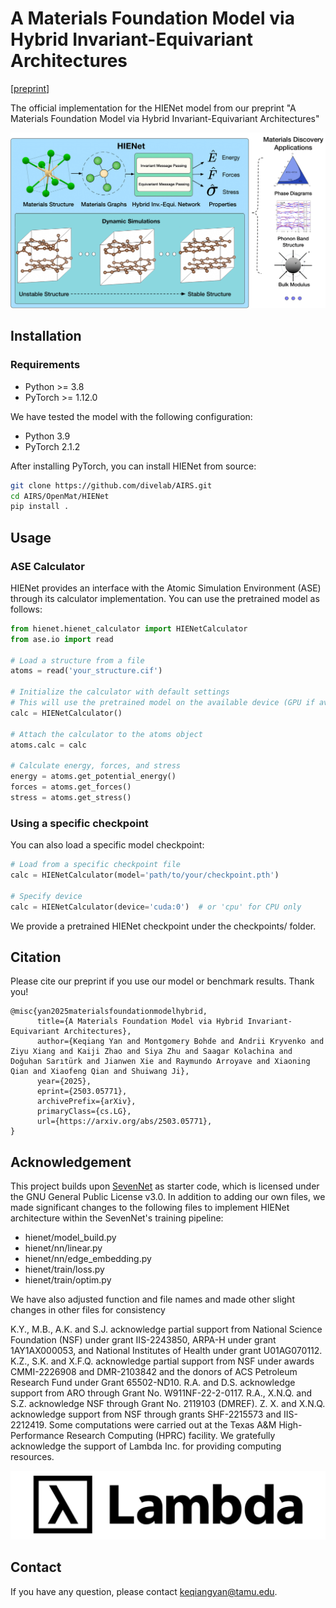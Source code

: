 # A Materials Foundation Model via Hybrid Invariant-Equivariant Architectures

[[preprint](https://arxiv.org/abs/2503.05771)]

The official implementation for the HIENet model from our preprint "A Materials Foundation Model via Hybrid Invariant-Equivariant Architectures"

![cover](figures/HIENet-overview.png)

## Installation

### Requirements
- Python >= 3.8
- PyTorch >= 1.12.0

We have tested the model with the following configuration:
- Python 3.9
- PyTorch 2.1.2


After installing PyTorch, you can install HIENet from source:

```bash
git clone https://github.com/divelab/AIRS.git
cd AIRS/OpenMat/HIENet
pip install .
```

## Usage

### ASE Calculator
HIENet provides an interface with the Atomic Simulation Environment (ASE) through its calculator implementation. You can use the pretrained model as follows:

```python
from hienet.hienet_calculator import HIENetCalculator
from ase.io import read

# Load a structure from a file
atoms = read('your_structure.cif')

# Initialize the calculator with default settings
# This will use the pretrained model on the available device (GPU if available)
calc = HIENetCalculator()

# Attach the calculator to the atoms object
atoms.calc = calc

# Calculate energy, forces, and stress
energy = atoms.get_potential_energy()
forces = atoms.get_forces()
stress = atoms.get_stress()
```

### Using a specific checkpoint
You can also load a specific model checkpoint:

```python
# Load from a specific checkpoint file
calc = HIENetCalculator(model='path/to/your/checkpoint.pth')

# Specify device
calc = HIENetCalculator(device='cuda:0')  # or 'cpu' for CPU only
```

We provide a pretrained HIENet checkpoint under the checkpoints/ folder.

## Citation

Please cite our preprint if you use our model or benchmark results. Thank you!
```
@misc{yan2025materialsfoundationmodelhybrid,
      title={A Materials Foundation Model via Hybrid Invariant-Equivariant Architectures}, 
      author={Keqiang Yan and Montgomery Bohde and Andrii Kryvenko and Ziyu Xiang and Kaiji Zhao and Siya Zhu and Saagar Kolachina and Doğuhan Sarıtürk and Jianwen Xie and Raymundo Arroyave and Xiaoning Qian and Xiaofeng Qian and Shuiwang Ji},
      year={2025},
      eprint={2503.05771},
      archivePrefix={arXiv},
      primaryClass={cs.LG},
      url={https://arxiv.org/abs/2503.05771}, 
}
```

## Acknowledgement
This project builds upon [SevenNet](https://github.com/MDIL-SNU/SevenNet) as starter code, which is licensed under the GNU General Public License v3.0. In addition to adding our own files, we made significant changes to the following files to implement HIENet architecture within the SevenNet's training pipeline:
- hienet/model_build.py
- hienet/nn/linear.py
- hienet/nn/edge_embedding.py
- hienet/train/loss.py
- hienet/train/optim.py

We have also adjusted function and file names and made other slight changes in other files for consistency

K.Y., M.B., A.K. and S.J. acknowledge partial support from
National Science Foundation (NSF) under grant IIS-2243850,
ARPA-H under grant 1AY1AX000053, and National Institutes of Health under grant U01AG070112. K.Z., S.K. and X.F.Q. acknowledge partial support from NSF under awards CMMI-2226908 and DMR-2103842 and the donors of ACS Petroleum Research Fund under Grant 65502-ND10. R.A. and D.S. acknowledge support from ARO through Grant No. W911NF-22-2-0117. R.A., X.N.Q. and S.Z. acknowledge NSF through Grant No. 2119103 (DMREF). Z. X. and X.N.Q. acknowledge support from NSF through grants SHF-2215573 and IIS-2212419. Some computations were carried out at the Texas A&M High-Performance Research Computing (HPRC) facility. We gratefully acknowledge the support of Lambda Inc. for providing computing resources.

![Lambda-logo](figures/Lambda-Logo.jpg)

## Contact

If you have any question, please contact keqiangyan@tamu.edu.
